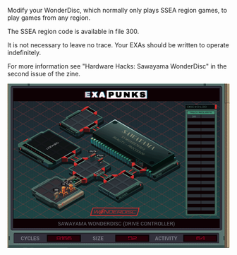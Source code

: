 Modify your WonderDisc, which normally only plays SSEA region games, to play games from any region.

The SSEA region code is available in file 300.

It is not necessary to leave no trace. Your EXAs should be written to operate indefinitely.

For more information see "Hardware Hacks: Sawayama WonderDisc" in the second issue of the zine.

![Solution](https://github.com/shaisimel/Exapunks/blob/master/Solutions/21%20-%20Sawayama%20WonderDisc/EXAPUNKS%20-%20Sawayama%20WonderDisc%20(8166%2C%2052%2C%2064%2C%202019-02-13-21-24-10).gif)
